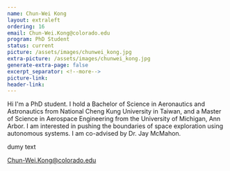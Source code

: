 ```yaml
---
name: Chun-Wei Kong
layout: extraleft 
ordering: 16
email: Chun-Wei.Kong@colorado.edu
program: PhD Student
status: current
picture: /assets/images/chunwei_kong.jpg 
extra-picture: /assets/images/chunwei_kong.jpg 
generate-extra-page: false  
excerpt_separator: <!--more-->
picture-link: 
header-link:  
---
```


Hi I'm a PhD student. I hold a Bachelor of Science in Aeronautics and Astronautics from National Cheng Kung University in Taiwan, and a Master of Science in Aerospace Engineering from the University of Michigan, Ann Arbor. I am interested in pushing the boundaries of space exploration using autonomous systems. I am co-advised by Dr. Jay McMahon.

<!--more-->

dumy text

Chun-Wei.Kong@colorado.edu
